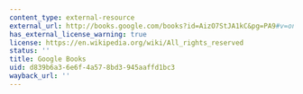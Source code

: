 ```yaml
---
content_type: external-resource
external_url: http://books.google.com/books?id=AizO7StJA1kC&pg=PA9#v=onepage
has_external_license_warning: true
license: https://en.wikipedia.org/wiki/All_rights_reserved
status: ''
title: Google Books
uid: d839b6a3-6e6f-4a57-8bd3-945aaffd1bc3
wayback_url: ''
---
```

